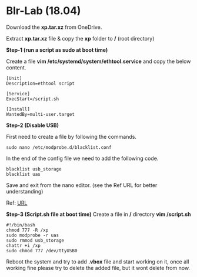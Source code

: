 # Blr-Lab (18.04)

Download the **xp.tar.xz** from OneDrive.

Extract **xp.tar.xz** file & copy the **xp** folder to **/** (root directory)

**Step-1 (run a script as sudo at boot time)**

Create a file **vim /etc/systemd/system/ethtool.service** and copy the below content.

```
[Unit]
Description=ethtool script

[Service]
ExecStart=/script.sh

[Install]
WantedBy=multi-user.target
```

**Step-2 (Disable USB)**

First need to create a file by following the commands.

```
sudo nano /etc/modprobe.d/blacklist.conf
```
In the end of the config file we need to add the following code.
```
blacklist usb_storage
blacklist uas
```
Save and exit from the nano editor. (see the Ref URL for better understanding)

Ref: [URL](https://www.techbeginner.in/2020/01/how-to-disable-usb-storage-in-ubuntu-16-04-18-04-20-04.html) 


**Step-3 (Script.sh file at boot time)**
Create a file in **/** directory **vim /script.sh**

```
#!/bin/bash
chmod 777 -R /xp
sudo modprobe -r uas
sudo rmmod usb_storage
chattr +i /xp
sudo chmod 777 /dev/ttyUSB0
```

Reboot the system and try to add **.vbox** file and start working on it, once all working fine please try to delete the added file, but it wont delete from now.

